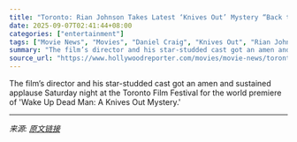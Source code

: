 ```yaml
---
title: "Toronto: Rian Johnson Takes Latest ‘Knives Out’ Mystery “Back to Church”"
date: 2025-09-07T02:41:44+08:00
categories: ["entertainment"]
tags: ["Movie News", "Movies", "Daniel Craig", "Knives Out", "Rian Johnson", "TIFF", "Toronto Film Festival", "Wake Up Dead Man: A Knives Out Mystery"]
summary: "The film’s director and his star-studded cast got an amen and sustained applause Saturday night at the Toronto Film Festival for the world premiere of 'Wake Up Dead Man: A Knives Out Mystery.'"
source_url: "https://www.hollywoodreporter.com/movies/movie-news/toronto-rian-johnson-knives-out-premiere-1236363745/"
---
```


The film’s director and his star-studded cast got an amen and sustained applause Saturday night at the Toronto Film Festival for the world premiere of 'Wake Up Dead Man: A Knives Out Mystery.'

---

*来源: [原文链接](https://www.hollywoodreporter.com/movies/movie-news/toronto-rian-johnson-knives-out-premiere-1236363745/)*
